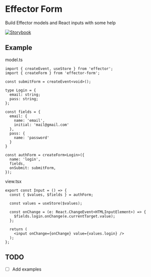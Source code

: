 # Effector Form

Build Effector models and React inputs with some help

[![Storybook](https://cdn.jsdelivr.net/gh/storybookjs/brand@master/badge/badge-storybook.svg)](https://toastyboost.github.io/effector-form/)

## Example

model.ts

```TSX
import { createEvent, useStore } from 'effector';
import { createForm } from 'effector-form';

const submitForm = createEvent<void>();

type Login = {
  email: string;
  pass: string;
};

const fields = {
  email: {
    name: 'email',
    initial: 'mail@gmail.com'
  },
  pass: {
    name: 'password'
  }
}

const authForm = createForm<Login>({
  name: 'login',
  fields,
  onSubmit: submitForm,
});
```

view.tsx

```
export const Input = () => {
  const { $values, $fields } = authForm;

  const values = useStore($values);

  const onChange = (e: React.ChangeEvent<HTMLInputElement>) => {
    $fields.login.onChange(e.currentTarget.value);
  };

  return (
    <input onChange={onChange} value={values.login} />
  );
};
```

## TODO

- [ ] Add examples
